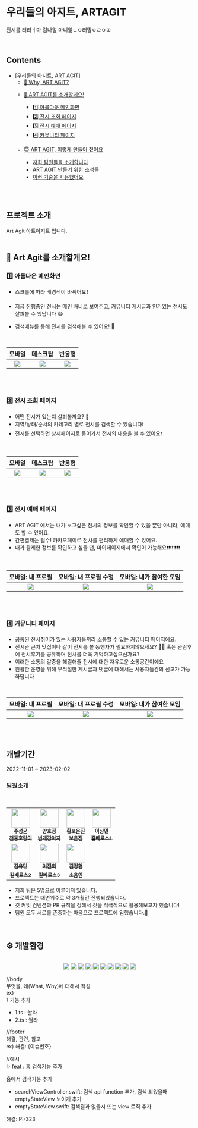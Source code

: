 # 우리들의 아지트, ARTAGIT
 전시를 러라ㅓ마 럼나얼 마니얾ㄴㅇ러말ㅇㄹㅇㄻ

</br> 
 
 ## Contents
- [우리들의 아지트, ART AGIT]
    + [🤔 Why,    ART AGIT?](#-why----zpop)
  * [🤗 ART AGIT를 소개할게요!](#-Art-Agit을-소개할게요)
    + [1️⃣ 아름다운 메인화면](#1%EF%B8%8F⃣-아름다운-메인화면)
    + [2️⃣ 전시 조회 페이지](#2%EF%B8%8F⃣-전시-조회-페이지)
    + [3️⃣ 전시 예매 페이지](#3%EF%B8%8F⃣-전시-예매-페이지)
    + [4️⃣ 커뮤니티 페이지](#4%EF%B8%8F⃣-커뮤니티-페이지)
  * [😇 ART AGIT, 이렇게 만들어 졌어요](#-zpop-이렇게-만들어-졌어요)
    + [저희 팀원들을 소개합니다](#-저희-팀원들을-소개합니다)
    + [ART AGIT 만들기 위한 초석들](#-zpop-을-만들기-위한-초석들)
    + [이런 기술을 사용했어요](#-이런-기술을-사용했어요)
 
  
     </br></br> 


## 프로젝트 소개  
Art Agit
아트아지트 입니다.
</br></br> 

##  🤗 Art Agit를 소개할게요!
 
 
 ###  1️⃣ 아름다운 메인화면
 
 - 스크롤에 따라 배경색이 바뀌어요❗
 
 - 지금 진행중인 전시는 메인 배너로 보여주고, 커뮤니티 게시글과 인기있는 전시도 살펴볼 수 있답니다 😄
 
 - 검색메뉴를 통해 전시를 검색해볼 수 있어요! 🤩

 
 </br>
 
| 모바일 | 데스크탑 | 반응형 |
| :---: | :---: | :---: |
| <img src="https://user-images.githubusercontent.com/112043767/215289582-7fbe12d8-274d-4a9a-a72f-b40183af1cf0.png">  | <img src="https://user-images.githubusercontent.com/112043767/215288758-f3c2b9ec-b14d-44af-bdca-c9109488b5d2.png" >| <img src="https://user-images.githubusercontent.com/112043767/215290919-bd74d3e1-9218-4f27-b2bc-166b0af7d031.gif"  >|



 </br> </br> 
### 2️⃣ 전시 조회 페이지



- 어떤 전시가 있는지 살펴볼까요? 🤔
- 지역/상태/순서의 카테고리 별로 전시를 검색할 수 있습니다❗
- 전시를 선택하면 상세페이지로 들어가서 전시의 내용을 볼 수 있어요❗

</br> 


| 모바일 | 데스크탑 | 반응형 |
| :---: | :---: | :---: |
| <img src="https://user-images.githubusercontent.com/112043767/215292160-dee58f4d-8c18-4a29-9fa4-e1d70b81951e.png">  | <img src="https://user-images.githubusercontent.com/112043767/215291189-27a10606-98d4-437a-9819-8ad852f28704.png" >| <img src="https://user-images.githubusercontent.com/112043767/215291171-798763c1-69e1-4ca0-b2f3-7a468e62f6a1.gif"  >|



 </br> </br> 

### 3️⃣ 전시 예매 페이지


- ART AGIT 에서는 내가 보고싶은 전시의 정보를 확인할 수 있을 뿐만 아니라, 예매도 할 수 있어요.
- 간편결제는 필수! 카카오페이로 전시를 편리하게 예매할 수 있어요.
- 내가 결제한 정보를 확인하고 싶을 땐, 마이페이지에서 확인이 가능해요❗❗❗❗❗❗❗❗


</br>

| 모바일: 내 프로필 | 모바일: 내 프로필 수정 | 모바일: 내가 참여한 모임 |
| :---: | :---: | :---: |
| <img src="https://user-images.githubusercontent.com/112043767/215292791-2f09afc2-0b16-4370-924c-239ecc980b1d.png">  | <img src="https://user-images.githubusercontent.com/112043767/215292761-e6ae8e44-44e6-4bb4-824b-6907726000d3.png" >| <img src="https://user-images.githubusercontent.com/112043767/215293148-3a069573-2e2d-477c-968c-113342284b55.png"  >|


 </br> </br> 
 
 ### 4️⃣ 커뮤니티 페이지


- 공통된 전시취미가 있는 사용자들끼리 소통할 수 있는 커뮤니티 페이지에요.
- 전시관 근처 맛집이나 같이 전시를 볼 동행자가 필요하지않으세요? 👭🏻 혹은 관람후에 전시후기를 공유하며 전시를 더욱 기억하고싶으신가요?
- 이러한 소통의 갈증을 해결해줄 전시에 대한 자유로운 소통공간이에요 
- 원활한 운영을 위해 부적절한 게시글과 댓글에 대해서는 사용자들간의 신고가 가능하답니다 

</br>

| 모바일: 내 프로필 | 모바일: 내 프로필 수정 | 모바일: 내가 참여한 모임 |
| :---: | :---: | :---: |
| <img src="https://user-images.githubusercontent.com/112043767/215292791-2f09afc2-0b16-4370-924c-239ecc980b1d.png">  | <img src="https://user-images.githubusercontent.com/112043767/215292761-e6ae8e44-44e6-4bb4-824b-6907726000d3.png" >| <img src="https://user-images.githubusercontent.com/112043767/215293148-3a069573-2e2d-477c-968c-113342284b55.png"  >|


 </br> </br> 




## 개발기간  
2022-11-01 ~ 2023-02-02  

### 팀원소개
 <br />
 <table>
  <tbody>
    <tr>
      <td align="center"><a href="https://github.com/sungkyoonjoo"><img src="https://avatars.githubusercontent.com/u/102606939?v=4" width="50"><br /><sub><b>주성균<br />천둥호랑이</b></sub></a><br /></td>
      <td align="center"><a href="https://github.com/HOJUNGYANG"><img src="https://avatars.githubusercontent.com/u/112043767?v=4" width="50" alt=""/><br /><sub><b>양호정<br />번개강아지 </b></sub></a><br /></td>
      <td align="center"><a href="https://github.com/HWANGBOEUNJIN"><img src="https://avatars.githubusercontent.com/u/105474635?v=4" width="50" alt=""/><br /><sub><b>황보은진<br />보은진</b></sub></a><br /></td>
      <td align="center"><a href="https://github.com/LeeSangmin0424"><img src="https://avatars.githubusercontent.com/u/69413567?v=4" width="50" alt=""/><br /><sub><b>이상민<br />킬베로스1</b></sub></a><br /></td>
     <tr/>
      <td align="center"><a href="https://github.com/kyoumin"><img src="https://avatars.githubusercontent.com/u/117254352?v=4" width="50" alt=""/><br /><sub><b>김유민<br />킬베로스2</</sub></a><br /></td>
      <td align="center"><a href="https://github.com/Lampjin"><img src="https://avatars.githubusercontent.com/u/117254352?v=4" width="50" alt=""/><br /><sub><b>이진희<br />킬베로스3</</sub></a><br /></td>
      <td align="center"><a href="https://github.com/jeonghyun22"><img src="https://avatars.githubusercontent.com/u/117254352?v=4" width="50" alt=""/><br /><sub><b>김정현<br />소음인</</sub></a><br /></td>
    </tr>
  </tbody>
</table>

- 저희 팀은 5명으로 이루어져 있습니다.
- 프로젝트는 대면위주로 약 3개월간 진행되었습니다.
- 깃 커밋 컨벤션과 PR 규칙을 정해서 깃을 적극적으로 활용해보고자 했습니다!
- 팀원 모두 서로를 존중하는 마음으로 프로젝트에 임했습니다.🙂
<br /><br /> <br />


## ⚙ 개발환경
 <p align="center"></br>  
 <img src="https://img.shields.io/badge/Git-F05032?style=flat-square&logo=Git&logoColor=white"/></a>
 <img src="https://img.shields.io/badge/HTML5-E34F26?style=flat-square&logo=HTML5&logoColor=white"/>
<img src="https://img.shields.io/badge/css3-1572B6?style=flat-square&logo=css3&logoColor=white"/></a>
<img src="https://img.shields.io/badge/Javascript-F7DF1E?style=flat-square&logo=javascript&logoColor=white"/></a> 
<img src="https://img.shields.io/badge/MyBatis-F8DC75?style=flat-square&logo=mybatis&logoColor=white">
<img src="https://img.shields.io/badge/Thymeleaf-4FC08D?style=flat-square&logo=thymeleaf&logoColor=white">
<img src="https://img.shields.io/badge/Spring-6DB33F?style=flat-square&logo=Spring&logoColor=white"/></a>
<img src="https://img.shields.io/badge/JAVA-007396?style=flat-square&logo=java&logoColor=white">
<img src="https://img.shields.io/badge/mysql-4479A1?style=flat-sqaure&logo=mysql&logoColor=white">
<img src="https://img.shields.io/badge/MariaDB-003545?style=flat-square&logo=MariaDB&logoColor=white"/>
 </p>




//body  
무엇을, 왜(What, Why)에 대해서 작성  
ex)   
1 기능 추가   
- 1.ts : 쏼라  
- 2.ts : 쏼라  

//footer  
해결, 관련, 참고  
ex) 해결: {이슈번호}  

//예시  
✨ feat : 홈 검색기능 추가  

홈에서 검색기능 추가  
- searchViewController.swift: 검색 api function 추가, 검색 되었을때 emptyStateView 보이게 추가  
- emptyStateView.swift: 검색결과 없을시 뜨는 view 로직 추가  

해결: PI-323  
